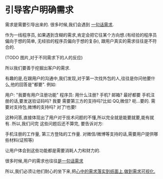 # 引导客户明确需求

需求是需要引导出来的.
很多时候,我们会遇到 [一句话需求](chapters/kai_fa_zhi_shang--gei_wai_hang_de_peng_you.md).

作为一线程序员, 如果遇到含糊的需求,肯定会把它往某个方向想.(有经验的程序员偏向于想的简单,
无经验的程序员偏向于想的复杂), 跟用户真实的需求往往是不符合的.


(TODO 图片,对于不同需求下的人的反应)


所以我们要善于挖掘出客户的需求.

有趣的是,在跟用户的沟通中,我们发现,对于第一次找外包的人,往往是你问他要什么,他的回答是"都要".
例如:

用户: "我要有用户注册功能"
程序员: 用什么注册?  手机? 邮箱?
最好都要
手机注册的话,要发送验证码吗?
我要
需要第三方的支持吗?比如 QQ,微信?
呃...要的.
需要对支持包,微博的支持吗?
对了!也要!

这种问答,直接体现出了用户对于技术问题的不懂,所以完全就是能要就要,能有就有. 所以,我们问完
这些问题后还不算完, 要告诉对方:

手机注册的工作量,
第三方登陆的工作量.
对微信/微博等支持的话,需要用户提供哪些材料(证照等)

让用户体会到这些功能都是需要消耗人力和财力的.


很多时候,用户的需求也往往[是一句话需求]()

所以,我们必须让他们耐心的坐下来,把[心中的需求落实到纸面上,做到需求可视化.](chapters/ji_shu_jian_yi--suo_jian_ji_suo_de_she_ji.md)
